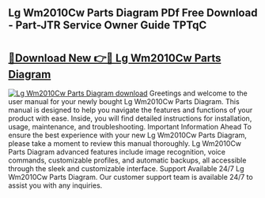 ## Lg Wm2010Cw Parts Diagram PDf Free Download - Part-JTR Service Owner Guide TPTqC

# <h2><a href="http://dfu10dw.blite.top/?on=Lg+Wm2010Cw+Parts+Diagram">🔗Download New 👉🔴 Lg Wm2010Cw Parts Diagram</a></h2>

[![Lg Wm2010Cw Parts Diagram download](https://i.imgur.com/lujVjoI.png)](http://dfu10dw.blite.top/?on=Lg+Wm2010Cw+Parts+Diagram)
Greetings and welcome to the user manual for your newly bought Lg Wm2010Cw Parts Diagram. This manual is designed to help you navigate the features and functions of your product with ease. Inside, you will find detailed instructions for installation, usage, maintenance, and troubleshooting. Important Information Ahead To ensure the best experience with your new Lg Wm2010Cw Parts Diagram, please take a moment to review this manual thoroughly. Lg Wm2010Cw Parts Diagram advanced features include image recognition, voice commands, customizable profiles, and automatic backups, all accessible through the sleek and customizable interface. Support Available 24/7 Lg Wm2010Cw Parts Diagram. Our customer support team is available 24/7 to assist you with any inquiries.

